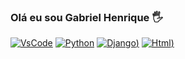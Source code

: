### Olá eu sou Gabriel Henrique 🖐️


[![VsCode](https://img.shields.io/badge/Made%20for-VSCode-1f425f.svg)]()
[![Python](https://img.shields.io/badge/Python-14354C?style=for-the-badge&logo=python&logoColor=white)]()
[![Django](https://img.shields.io/badge/Django-092E20?style=for-the-badge&logo=django&logoColor=white))]()
[![Html](https://img.shields.io/badge/HTML5-E34F26?style=for-the-badge&logo=html5&logoColor=white))]()
